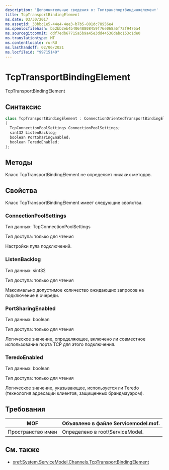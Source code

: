 ```yaml
---
description: 'Дополнительные сведения о: Ткптранспортбиндинжелемент'
title: TcpTransportBindingElement
ms.date: 03/30/2017
ms.assetid: 33bbc1e5-44e4-4ee3-b7b5-801dc78956e4
ms.openlocfilehash: b52bb2eb4b40648808459f76e068a6f72f9476a4
ms.sourcegitcommit: ddf7edb67715a5b9a45e3dd44536dabc153c1de0
ms.translationtype: MT
ms.contentlocale: ru-RU
ms.lasthandoff: 02/06/2021
ms.locfileid: "99715149"
---
```

# <a name="tcptransportbindingelement"></a>TcpTransportBindingElement

TcpTransportBindingElement  
  
## <a name="syntax"></a>Синтаксис  
  
```csharp
class TcpTransportBindingElement : ConnectionOrientedTransportBindingElement  
{  
  TcpConnectionPoolSettings ConnectionPoolSettings;  
  sint32 ListenBacklog;  
  boolean PortSharingEnabled;  
  boolean TeredoEnabled;  
};  
```  
  
## <a name="methods"></a>Методы  

 Класс TcpTransportBindingElement не определяет никаких методов.  
  
## <a name="properties"></a>Свойства  

 Класс TcpTransportBindingElement имеет следующие свойства.  
  
### <a name="connectionpoolsettings"></a>ConnectionPoolSettings  

 Тип данных: TcpConnectionPoolSettings  
  
 Тип доступа: только для чтения  
  
 Настройки пула подключений.  
  
### <a name="listenbacklog"></a>ListenBacklog  

 Тип данных: sint32  
  
 Тип доступа: только для чтения  
  
 Максимально допустимое количество ожидающих запросов на подключение в очереди.  
  
### <a name="portsharingenabled"></a>PortSharingEnabled  

 Тип данных: boolean  
  
 Тип доступа: только для чтения  
  
 Логическое значение, определяющее, включено ли совместное использование порта TCP для этого подключения.  
  
### <a name="teredoenabled"></a>TeredoEnabled  

 Тип данных: boolean  
  
 Тип доступа: только для чтения  
  
 Логическое значение, указывающее, используется ли Teredo (технология адресации клиентов, защищенных брандмауэром).  
  
## <a name="requirements"></a>Требования  
  
|MOF|Объявлено в файле Servicemodel.mof.|  
|---------|-----------------------------------|  
|Пространство имен|Определено в root\ServiceModel.|  
  
## <a name="see-also"></a>См. также

- <xref:System.ServiceModel.Channels.TcpTransportBindingElement>
